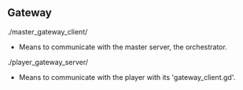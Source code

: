 ## Gateway

./master_gateway_client/  
- Means to communicate with the master server, the orchestrator.  

./player_gateway_server/  
- Means to communicate with the player with its 'gateway_client.gd'.  
